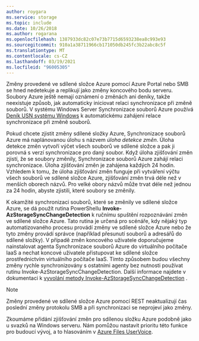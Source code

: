 ```yaml
---
author: roygara
ms.service: storage
ms.topic: include
ms.date: 10/26/2018
ms.author: rogarana
ms.openlocfilehash: 1387933dc82c07e73b7715d6593238ea8c993e93
ms.sourcegitcommit: 910a1a38711966cb171050db245fc3b22abc8c5f
ms.translationtype: MT
ms.contentlocale: cs-CZ
ms.lasthandoff: 03/19/2021
ms.locfileid: "96005305"
---
```

Změny provedené ve sdílené složce Azure pomocí Azure Portal nebo SMB se hned nedetekuje a replikují jako změny koncového bodu serveru. Soubory Azure ještě nemají oznámení o změnách ani deníky, takže neexistuje způsob, jak automaticky iniciovat relaci synchronizace při změně souborů. V systému Windows Server Synchronizace souborů Azure používá [Deník USN systému Windows](/windows/win32/fileio/change-journals) k automatickému zahájení relace synchronizace při změně souborů.

Pokud chcete zjistit změny sdílené složky Azure, Synchronizace souborů Azure má naplánovanou úlohu s názvem *úloha detekce změn*. Úloha detekce změn vytvoří výčet všech souborů ve sdílené složce a pak ji porovná s verzí synchronizace pro daný soubor. Když úloha zjišťování změn zjistí, že se soubory změnily, Synchronizace souborů Azure zahájí relaci synchronizace. Úloha zjišťování změn je zahájena každých 24 hodin. Vzhledem k tomu, že úloha zjišťování změn funguje při vytváření výčtu všech souborů ve sdílené složce Azure, zjišťování změn trvá déle než v menších oborech názvů. Pro velké obory názvů může trvat déle než jednou za 24 hodin, abyste zjistili, které soubory se změnily.

K okamžité synchronizaci souborů, které se změnily ve sdílené složce Azure, se dá použít rutina PowerShellu **Invoke-AzStorageSyncChangeDetection** k ručnímu spuštění rozpoznávání změn ve sdílené složce Azure. Tato rutina je určená pro scénáře, kdy nějaký typ automatizovaného procesu provádí změny ve sdílené složce Azure nebo že tyto změny provádí správce (například přesunutí souborů a adresářů do sdílené složky). V případě změn koncového uživatele doporučujeme nainstalovat agenta Synchronizace souborů Azure do virtuálního počítače IaaS a nechat koncové uživatele přistupovat ke sdílené složce prostřednictvím virtuálního počítače IaaS. Tímto způsobem budou všechny změny rychle synchronizovány s ostatními agenty bez nutnosti používat rutinu Invoke-AzStorageSyncChangeDetection. Další informace najdete v dokumentaci k [vyvolání metody Invoke-AzStorageSyncChangeDetection](/powershell/module/az.storagesync/invoke-azstoragesyncchangedetection) .

>[!NOTE]
>Změny provedené ve sdílené složce Azure pomocí REST neaktualizují čas poslední změny protokolu SMB a při synchronizaci se neprojeví jako změny.

Zkoumáme přidání zjišťování změn pro sdílenou složku Azure podobně jako u svazků na Windows serveru. Nám pomůžou nastavit prioritu této funkce pro budoucí vývoj, a to hlasováním v [Azure Files UserVoice](https://feedback.azure.com/forums/217298-storage/category/180670-files).